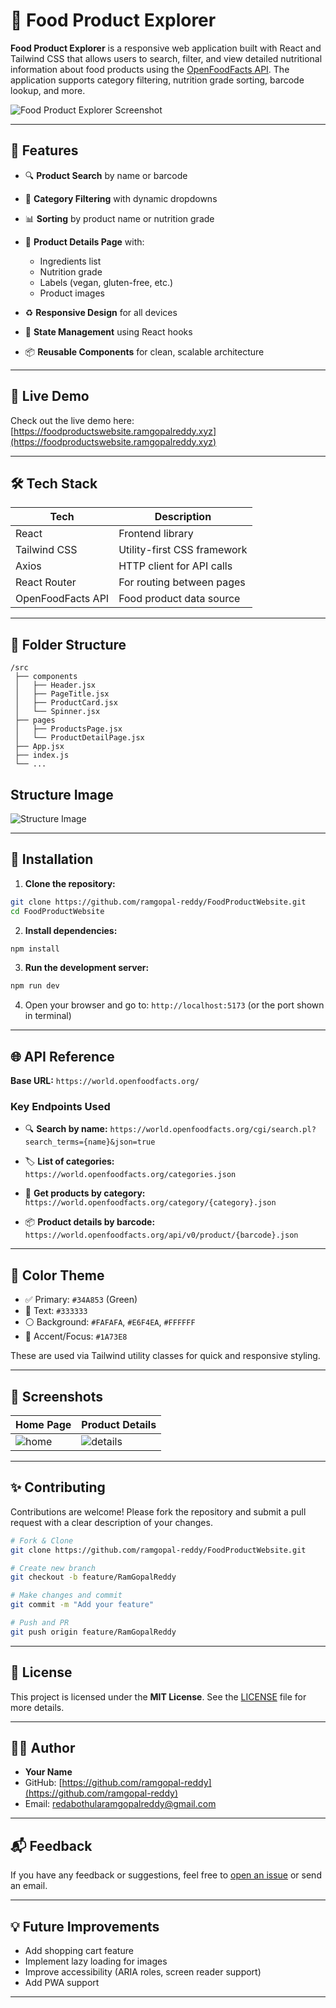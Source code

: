 # 🥕 Food Product Explorer

**Food Product Explorer** is a responsive web application built with React and Tailwind CSS that allows users to search, filter, and view detailed nutritional information about food products using the [OpenFoodFacts API](https://world.openfoodfacts.org/). The application supports category filtering, nutrition grade sorting, barcode lookup, and more.

![Food Product Explorer Screenshot](./screenshots/homepage.png) <!-- Replace with actual screenshot paths -->

---

## 🚀 Features

- 🔍 **Product Search** by name or barcode
- 📂 **Category Filtering** with dynamic dropdowns
- 📊 **Sorting** by product name or nutrition grade
- 🏦 **Product Details Page** with:

  - Ingredients list
  - Nutrition grade
  - Labels (vegan, gluten-free, etc.)
  - Product images

- ♻️ **Responsive Design** for all devices
- 🧠 **State Management** using React hooks
- 📦 **Reusable Components** for clean, scalable architecture

---

## 🥪 Live Demo

Check out the live demo here: [https://foodproductswebsite.ramgopalreddy.xyz](https://foodproductswebsite.ramgopalreddy.xyz)

---

## 🛠️ Tech Stack

| Tech              | Description                 |
| ----------------- | --------------------------- |
| React             | Frontend library            |
| Tailwind CSS      | Utility-first CSS framework |
| Axios             | HTTP client for API calls   |
| React Router      | For routing between pages   |
| OpenFoodFacts API | Food product data source    |

---

## 📁 Folder Structure

```
/src
 ├── components
 │   ├── Header.jsx
 │   ├── PageTitle.jsx
 │   ├── ProductCard.jsx
 │   └── Spinner.jsx
 ├── pages
 │   ├── ProductsPage.jsx
 │   └── ProductDetailPage.jsx
 ├── App.jsx
 ├── index.js
 └── ...
```

## Structure Image

![Structure  Image](./screenshots/structure.png)

---

## 🔧 Installation

1. **Clone the repository:**

```bash
git clone https://github.com/ramgopal-reddy/FoodProductWebsite.git
cd FoodProductWebsite
```

2. **Install dependencies:**

```bash
npm install
```

3. **Run the development server:**

```bash
npm run dev
```

4. Open your browser and go to:
   `http://localhost:5173` (or the port shown in terminal)

---

## 🌐 API Reference

**Base URL:**
`https://world.openfoodfacts.org/`

### Key Endpoints Used

- 🔍 **Search by name:**
  `https://world.openfoodfacts.org/cgi/search.pl?search_terms={name}&json=true`

- 🏷️ **List of categories:**
  `https://world.openfoodfacts.org/categories.json`

- 🦾 **Get products by category:**
  `https://world.openfoodfacts.org/category/{category}.json`

- 📦 **Product details by barcode:**
  `https://world.openfoodfacts.org/api/v0/product/{barcode}.json`

---

## 🎨 Color Theme

- ✅ Primary: `#34A853` (Green)
- 🔏 Text: `#333333`
- ⚪ Background: `#FAFAFA`, `#E6F4EA`, `#FFFFFF`
- 🔵 Accent/Focus: `#1A73E8`

These are used via Tailwind utility classes for quick and responsive styling.

---

## 📸 Screenshots

| Home Page                           | Product Details                              |
| ----------------------------------- | -------------------------------------------- |
| ![home](./screenshots/homepage.png) | ![details](./screenshots/product-detail.png) |

---

## ✨ Contributing

Contributions are welcome! Please fork the repository and submit a pull request with a clear description of your changes.

```bash
# Fork & Clone
git clone https://github.com/ramgopal-reddy/FoodProductWebsite.git

# Create new branch
git checkout -b feature/RamGopalReddy

# Make changes and commit
git commit -m "Add your feature"

# Push and PR
git push origin feature/RamGopalReddy
```

---

## 🦾 License

This project is licensed under the **MIT License**.
See the [LICENSE](LICENSE) file for more details.

---

## 👨‍💼 Author

- **Your Name**
- GitHub: [https://github.com/ramgopal-reddy](https://github.com/ramgopal-reddy)
- Email: [redabothularamgopalreddy@gmail.com](mailto:redabothularamgopalreddy@gmail.com)

---

## 📬 Feedback

If you have any feedback or suggestions, feel free to [open an issue](https://github.com/ramgopal-reddy/FoodProductWebsite/issues) or send an email.

---

## 💡 Future Improvements

- Add shopping cart feature
- Implement lazy loading for images
- Improve accessibility (ARIA roles, screen reader support)
- Add PWA support

---
